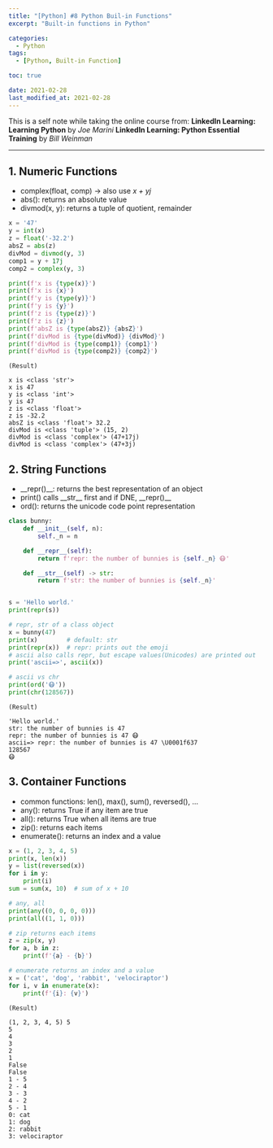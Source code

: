 ```yaml
---
title: "[Python] #8 Python Buil-in Functions"
excerpt: "Built-in functions in Python"

categories:
  - Python
tags:
  - [Python, Built-in Function]

toc: true

date: 2021-02-28
last_modified_at: 2021-02-28
---
```


This is a self note while taking the online course from:
**LinkedIn Learning: Learning Python** by _Joe Marini_
**LinkedIn Learning: Python Essential Training** by _Bill Weinman_

---

## 1. Numeric Functions

- complex(float, comp) -> also use _x + yj_
- abs(): returns an absolute value
- divmod(x, y): returns a tuple of quotient, remainder

```python
x = '47'
y = int(x)
z = float('-32.2')
absZ = abs(z)
divMod = divmod(y, 3)
comp1 = y + 17j
comp2 = complex(y, 3)

print(f'x is {type(x)}')
print(f'x is {x}')
print(f'y is {type(y)}')
print(f'y is {y}')
print(f'z is {type(z)}')
print(f'z is {z}')
print(f'absZ is {type(absZ)} {absZ}')
print(f'divMod is {type(divMod)} {divMod}')
print(f'divMod is {type(comp1)} {comp1}')
print(f'divMod is {type(comp2)} {comp2}')
```

```
(Result)

x is <class 'str'>
x is 47
y is <class 'int'>
y is 47
z is <class 'float'>
z is -32.2
absZ is <class 'float'> 32.2
divMod is <class 'tuple'> (15, 2)
divMod is <class 'complex'> (47+17j)
divMod is <class 'complex'> (47+3j)
```

## 2. String Functions

- \_\_repr()\_\_: returns the best representation of an object
- print() calls \_\_str\_\_ first and if DNE, \_\_repr()\_\_
- ord(): returns the unicode code point representation

```python
class bunny:
    def __init__(self, n):
        self._n = n

    def __repr__(self):
        return f'repr: the number of bunnies is {self._n} 😷'

    def __str__(self) -> str:
        return f'str: the number of bunnies is {self._n}'


s = 'Hello world.'
print(repr(s))

# repr, str of a class object
x = bunny(47)
print(x)        # default: str
print(repr(x))  # repr: prints out the emoji
# ascii also calls repr, but escape values(Unicodes) are printed out
print('ascii=>', ascii(x))

# ascii vs chr
print(ord('😷'))
print(chr(128567))
```

```
(Result)

'Hello world.'
str: the number of bunnies is 47
repr: the number of bunnies is 47 😷
ascii=> repr: the number of bunnies is 47 \U0001f637
128567
😷
```

## 3. Container Functions

- common functions: len(), max(), sum(), reversed(), ...
- any(): returns True if any item are true
- all(): returns True when all items are true
- zip(): returns each items
- enumerate(): returns an index and a value

```python
x = (1, 2, 3, 4, 5)
print(x, len(x))
y = list(reversed(x))
for i in y:
    print(i)
sum = sum(x, 10)  # sum of x + 10

# any, all
print(any((0, 0, 0, 0)))
print(all((1, 1, 0)))

# zip returns each items
z = zip(x, y)
for a, b in z:
    print(f'{a} - {b}')

# enumerate returns an index and a value
x = ('cat', 'dog', 'rabbit', 'velociraptor')
for i, v in enumerate(x):
    print(f'{i}: {v}')
```

```
(Result)

(1, 2, 3, 4, 5) 5
5
4
3
2
1
False
False
1 - 5
2 - 4
3 - 3
4 - 2
5 - 1
0: cat
1: dog
2: rabbit
3: velociraptor
```
